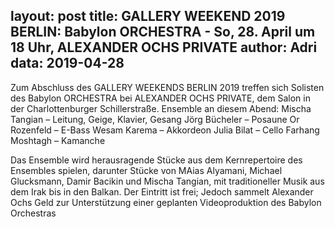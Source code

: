layout: post
title: GALLERY WEEKEND 2019 BERLIN: Babylon ORCHESTRA - So, 28. April um 18 Uhr, ALEXANDER OCHS PRIVATE
author: Adri
data: 2019-04-28
---

Zum Abschluss des GALLERY WEEKENDS BERLIN 2019 treffen sich Solisten des Babylon ORCHESTRA bei ALEXANDER OCHS PRIVATE, dem Salon in der Charlottenburger Schillerstraße. 
Ensemble an diesem Abend:
Mischa Tangian – Leitung, Geige, Klavier, Gesang
Jörg Bücheler – Posaune
Or Rozenfeld – E-Bass 
Wesam Karema – Akkordeon 
Julia Bilat – Cello 
Farhang Moshtagh – Kamanche

Das Ensemble wird herausragende Stücke aus dem Kernrepertoire des Ensembles spielen, darunter Stücke von MAias Alyamani, Michael Glucksmann, Damir Bacikin und Mischa Tangian, mit traditioneller Musik aus dem Irak bis in den Balkan. Der Eintritt ist frei; Jedoch sammelt Alexander Ochs Geld zur Unterstützung einer geplanten Videoproduktion des Babylon Orchestras
